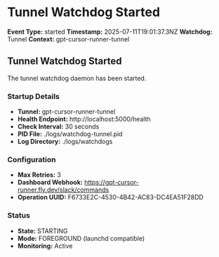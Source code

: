 # Tunnel Watchdog Started

**Event Type:** started
**Timestamp:** 2025-07-11T19:01:37.3NZ
**Watchdog:** Tunnel
**Context:** gpt-cursor-runner-tunnel


## Tunnel Watchdog Started

The tunnel watchdog daemon has been started.

### Startup Details
- **Tunnel:** gpt-cursor-runner-tunnel
- **Health Endpoint:** http://localhost:5000/health
- **Check Interval:** 30 seconds
- **PID File:** ./logs/watchdog-tunnel.pid
- **Log Directory:** ./logs/watchdogs

### Configuration
- **Max Retries:** 3
- **Dashboard Webhook:** https://gpt-cursor-runner.fly.dev/slack/commands
- **Operation UUID:** F6733E2C-4530-4B42-AC83-DC4EA51F28DD

### Status
- **State:** STARTING
- **Mode:** FOREGROUND (launchd compatible)
- **Monitoring:** Active


